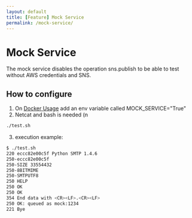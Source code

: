 ```yaml
---
layout: default
title: [Feature] Mock Service
permalink: /mock-service/
---
```


# Mock Service

The mock service disables the operation sns.publish to be able to test without AWS credentials and SNS.

## How to configure

1. On [Docker Usage](/docker/) add an env variable called MOCK_SERVICE="True"
2. Netcat and bash is needed (n

```bash
./test.sh
```

3. execution example:

```bash
$ ./test.sh
220 eccc82e00c5f Python SMTP 1.4.6
250-eccc82e00c5f
250-SIZE 33554432
250-8BITMIME
250-SMTPUTF8
250 HELP
250 OK
250 OK
354 End data with <CR><LF>.<CR><LF>
250 OK: queued as mock:1234
221 Bye
```